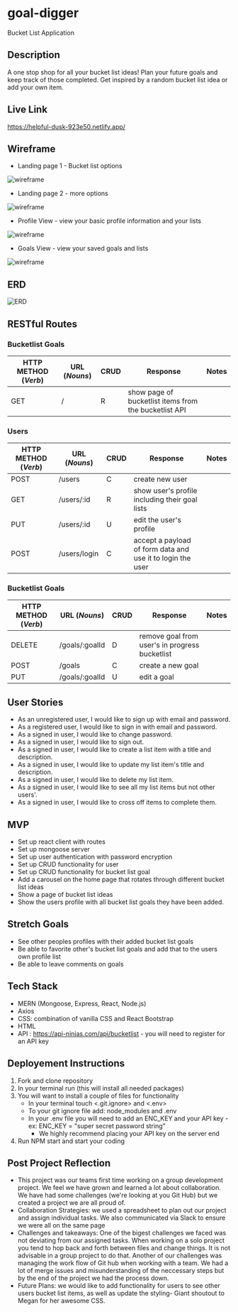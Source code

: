 # goal-digger

Bucket List Application

## Description

A one stop shop for all your bucket list ideas! Plan your future goals and keep track of those completed. 
Get inspired by a random bucket list idea or add your own item.

## Live Link
https://helpful-dusk-923e50.netlify.app/

## Wireframe

- Landing page 1 - Bucket list options

![wireframe](./Goal-Digger-Wireframe/Landing-page.png)
- Landing page 2 - more options

![wireframe](./Goal-Digger-Wireframe/Landing-page-2.png)
- Profile View - view your basic profile information and your lists

![wireframe](./Goal-Digger-Wireframe/Profile-view.png)
- Goals View - view your saved goals and lists

![wireframe](./Goal-Digger-Wireframe/Goals-View.png)



## ERD

![ERD](public/ERD.png)

## RESTful Routes

### Bucketlist Goals

| HTTP METHOD (_Verb_) | URL (_Nouns_) | CRUD | Response                                              | Notes |
| -------------------- | ------------- | ---- | ----------------------------------------------------- | ----- |
| GET                  | /             | R    | show page of bucketlist items from the bucketlist API |       |

### Users

| HTTP METHOD (_Verb_) | URL (_Nouns_) | CRUD | Response                                                   | Notes |
| -------------------- | ------------- | ---- | ---------------------------------------------------------- | ----- |
| POST                 | /users        | C    | create new user                                            |       |
| GET                  | /users/:id    | R    | show user's profile including their goal lists             |       |
| PUT                  | /users/:id    | U    | edit the user's profile                                    |       |
| POST                 | /users/login  | C    | accept a payload of form data and use it to login the user |       |

### Bucketlist Goals

| HTTP METHOD (_Verb_) | URL (_Nouns_)  | CRUD | Response                                       | Notes |
| -------------------- | -------------- | ---- | ---------------------------------------------- | ----- |
| DELETE               | /goals/:goalId | D    | remove goal from user's in progress bucketlist |       |
| POST                 | /goals         | C    | create a new goal                              |       |
| PUT                  | /goals/:goalId | U    | edit a goal                                    |       |

## User Stories

- As an unregistered user, I would like to sign up with email and password.
- As a registered user, I would like to sign in with email and password.
- As a signed in user, I would like to change password.
- As a signed in user, I would like to sign out.
- As a signed in user, I would like to create a list item with a title and description.
- As a signed in user, I would like to update my list item's title and description.
- As a signed in user, I would like to delete my list item.
- As a signed in user, I would like to see all my list items but not other users'.
- As a signed in user, I would like to cross off items to complete them.

## MVP

- Set up react client with routes
- Set up mongoose server
- Set up user authentication with password encryption
- Set up CRUD functionality for user
- Set up CRUD functionality for bucket list goal
- Add a carousel on the home page that rotates through different bucket list ideas
- Show a page of bucket list ideas
- Show the users profile with all bucket list goals they have been added.

## Stretch Goals

- See other peoples profiles with their added bucket list goals
- Be able to favorite other's bucket list goals and add that to the users own profile list
- Be able to leave comments on goals

## Tech Stack
- MERN (Mongoose, Express, React, Node.js)
- Axios
- CSS: combination of vanilla CSS and React Bootstrap
- HTML 
- API : https://api-ninjas.com/api/bucketlist - you will need to register for an API key

## Deployement Instructions
1. Fork and clone repository 
2. In your terminal run <npm install>  (this will install all needed packages)
3. You will want to install a couple of files for functionality
    - In  your terminal touch <.git.ignore> and <.env>
    - To your git ignore file add: node_modules and .env
    - In your .env file you will need to add an ENC_KEY and your API key 
        -ex: ENC_KEY = "super secret password string"
        - We highly recommend placing your API key on the server end
4. Run NPM start and start your coding 

## Post Project Reflection
- This project was our teams first time working on a group development project. We feel we have grown and learned a lot about collaboration. We have had some challenges (we're looking at you Git Hub) but we created a project we are all proud of. 
- Collaboration Strategies: we used a spreadsheet to plan out our project and assign individual tasks. We also communicated via Slack to ensure we were all on the same page
- Challenges and takeaways: One of the bigest challenges we faced was not deviating from our assigned tasks. When working on a solo project you tend to hop back and forth between files and change things. It is not advisable in a group project to do that.  Another of our challenges was managing the work flow of Git hub when working with a team. We had a lot of merge issues and misunderstanding of the neccessary steps but by the end of the project we had the process down.
- Future Plans: we would like to add functionality for users to see other users bucket list items, as well as update the styling- Giant shoutout to Megan for her awesome CSS.



